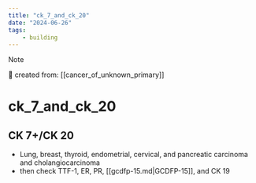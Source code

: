 ```yaml
---
title: "ck_7_and_ck_20"
date: "2024-06-26"
tags:
    - building
---
```


> [!NOTE]
> 🌱 created from: [[cancer_of_unknown_primary]]

# ck_7_and_ck_20

## CK 7+/CK 20

- Lung, breast, thyroid, endometrial, cervical, and pancreatic carcinoma and cholangiocarcinoma
- then check TTF-1, ER, PR, [[gcdfp-15.md|GCDFP-15]], and CK 19
